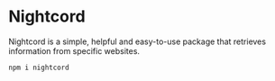 # Nightcord

Nightcord is a simple, helpful and easy-to-use package that retrieves information from specific websites.

```npm i nightcord```

